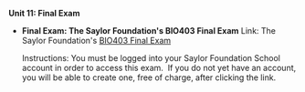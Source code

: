 **Unit 11: Final Exam** <span id="11"></span> 
-   **Final Exam: The Saylor Foundation's BIO403 Final Exam**
    Link: The Saylor Foundation's [BIO403 Final
    Exam](http://school.saylor.org/mod/quiz/view.php?id=338)  
      
     Instructions: You must be logged into your Saylor Foundation School
    account in order to access this exam.  If you do not yet have an
    account, you will be able to create one, free of charge, after
    clicking the link.



